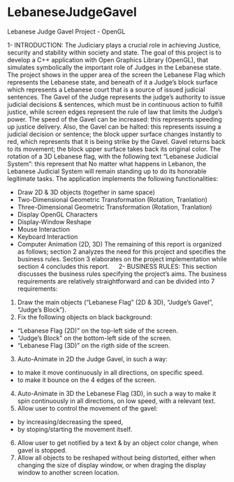 # LebaneseJudgeGavel
Lebanese Judge Gavel Project - OpenGL

1- INTRODUCTION:
The Judiciary plays a crucial role in achieving Justice, security and stability within society and state.
The goal of this project is to develop a C++ application with Open Graphics Library (OpenGL), that simulates symbolically the important role of Judges in the Lebanese state.
The project shows in the upper area of the screen the Lebanese Flag which represents the Lebanese state, and beneath of it a Judge’s block surface which represents a Lebanese court that is a source of issued judicial sentences.
The Gavel of the Judge represents the judge’s authority to issue judicial decisions & sentences, which must be in continuous action to fulfill justice, while screen edges represent the rule of law that limits the Judge’s power. The speed of the Gavel can be increased: this represents speeding up justice delivery. Also, the Gavel can be halted: this represents issuing a judicial decision or sentence; the block upper surface changes instantly to red, which represents that it is being strike by the Gavel.
Gavel returns back to its movement; the block upper surface takes back its original color.
The rotation of a 3D Lebanese flag, with the following text “Lebanese Judicial System”: this represent that No matter what happens in Lebanon, the Lebanese Judicial System will remain standing up to do its honorable legitimate tasks.
The application implements the following functionalities:
-	Draw 2D & 3D objects (together in same space) 
-	Two-Dimensional Geometric Transformation (Rotation, Tranlation)
- Three-Dimensional Geometric Transformation (Rotation, Tranlation)
-	Display OpenGL Characters
-	Display-Window Reshape
-	Mouse Interaction
-	Keyboard Interaction
-	Computer Animation (2D, 3D)
The remaining of this report is organized as follows; section 2 analyzes the need for this project and specifies the business rules. Section 3 elaborates on the project implementation while section 4 concludes this report.
 
2- BUSINESS RULES:
This section discusses the business rules specifying the project’s aims. The business requirements are relatively straightforward and can be divided into 7 requirements:
1.	Draw the main objects (“Lebanese Flag” (2D & 3D), “Judge’s Gavel”, “Judge’s Block”).
2.	Fix the following objects on black background:
-	“Lebanese Flag (2D)” on the top-left side of the screen.
-	“Judge’s Block” on the bottom-left side of the screen.
-	“Lebanese Flag (3D)” on the rigth side of the screen.
3.	Auto-Animate in 2D the Judge Gavel, in such a way: 
-	to make it move continuously in all directions, on specific speed.
-	to make it bounce on the 4 edges of the screen.
4.	Auto-Animate in 3D the Lebanese Flag (3D), in such a way to make it spin continuously in all directions, on low speed, with a relevant text.
5.	Allow user to control the movement of the gavel: 
-	by increasing/decreasing the speed,
-	by stoping/starting the movement itself.
6.	Allow user to get notified by a text & by an object color change, when gavel is stopped.
7.	Allow all objects to be reshaped without being distorted, either when changing the size of display window, or when draging the display window to another screen location.
